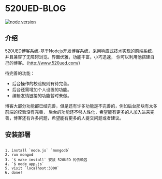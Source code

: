 <h1>520UED-BLOG</h1>
<a href="http://nodejs.org/download/"><img src="https://camo.githubusercontent.com/83d21b8684f160ecb050ca622a91456279018a64/68747470733a2f2f696d672e736869656c64732e696f2f62616467652f6e6f64652e6a732d2533453d5f302e31302d677265656e2e7376673f7374796c653d666c61742d737175617265" alt="node version" data-canonical-src="https://img.shields.io/badge/node.js-%3E=_0.10-green.svg?style=flat-square" style="max-width:100%;"></a>

<h2>介绍</h2>
<p>
520UED博客系统-基于Nodejs开发博客系统，采用响应式技术实现的前端系统，并且兼容了无障碍浏览。界面优雅，功能丰富，小巧迅速，
你可以利用他搭建自己的博客。（<a href="http://www.520ued.com/">http://www.520ued.com/</a>）

待完善的功能：
  <ul>
    <li>后台操作的校验规则有待完善。</li>
    <li>后台还需增加个人设置的功能。</li>
    <li>编辑友情链接的功能暂时未做。</li>
  </ul>
  
博客大部分功能都已经完善，但是还有许多功能是不完善的，例如后台那块有太多前端的校验没有完善，
后台的功能还不够人性化，希望能有更多的人加入进来完善，博客还有许多问题，希望能有更多的人提交问题或者建议。
</p>

<h2>安装部署</h2>
<pre>
<code>
1. install `node.js` `mongodb`
2. run mongod
3. `$ make install` 安装 520UED 的依赖包
4. `$ node app.js`
5. visit `localhost:3000`
6. done!
</code>
</pre>
